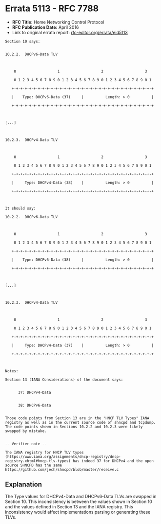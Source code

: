 # Errata 5113 - RFC 7788

- **RFC Title:** Home Networking Control Protocol
- **RFC Publication Date:** April 2016
- Link to original errata report: [rfc-editor.org/errata/eid5113](https://www.rfc-editor.org/errata/eid5113)

```
Section 10 says:


10.2.2.  DHCPv6-Data TLV

    0                   1                   2                   3
    0 1 2 3 4 5 6 7 8 9 0 1 2 3 4 5 6 7 8 9 0 1 2 3 4 5 6 7 8 9 0 1
   +-+-+-+-+-+-+-+-+-+-+-+-+-+-+-+-+-+-+-+-+-+-+-+-+-+-+-+-+-+-+-+-+
   |    Type: DHCPv6-Data (37)     |          Length: > 0          |
   +-+-+-+-+-+-+-+-+-+-+-+-+-+-+-+-+-+-+-+-+-+-+-+-+-+-+-+-+-+-+-+-+

[...]

10.2.3.  DHCPv4-Data TLV

    0                   1                   2                   3
    0 1 2 3 4 5 6 7 8 9 0 1 2 3 4 5 6 7 8 9 0 1 2 3 4 5 6 7 8 9 0 1
   +-+-+-+-+-+-+-+-+-+-+-+-+-+-+-+-+-+-+-+-+-+-+-+-+-+-+-+-+-+-+-+-+
   |     Type: DHCPv4-Data (38)    |          Length: > 0          |
   +-+-+-+-+-+-+-+-+-+-+-+-+-+-+-+-+-+-+-+-+-+-+-+-+-+-+-+-+-+-+-+-+


It should say:

10.2.2.  DHCPv6-Data TLV

    0                   1                   2                   3
    0 1 2 3 4 5 6 7 8 9 0 1 2 3 4 5 6 7 8 9 0 1 2 3 4 5 6 7 8 9 0 1
   +-+-+-+-+-+-+-+-+-+-+-+-+-+-+-+-+-+-+-+-+-+-+-+-+-+-+-+-+-+-+-+-+
   |    Type: DHCPv6-Data (38)     |          Length: > 0          |
   +-+-+-+-+-+-+-+-+-+-+-+-+-+-+-+-+-+-+-+-+-+-+-+-+-+-+-+-+-+-+-+-+

[...]

10.2.3.  DHCPv4-Data TLV

    0                   1                   2                   3
    0 1 2 3 4 5 6 7 8 9 0 1 2 3 4 5 6 7 8 9 0 1 2 3 4 5 6 7 8 9 0 1
   +-+-+-+-+-+-+-+-+-+-+-+-+-+-+-+-+-+-+-+-+-+-+-+-+-+-+-+-+-+-+-+-+
   |     Type: DHCPv4-Data (37)    |          Length: > 0          |
   +-+-+-+-+-+-+-+-+-+-+-+-+-+-+-+-+-+-+-+-+-+-+-+-+-+-+-+-+-+-+-+-+


Notes:

Section 13 (IANA Considerations) of the document says:

      37: DHCPv4-Data

      38: DHCPv6-Data

Those code points from Section 13 are in the "HNCP TLV Types" IANA registry as well as in the current source code of shncpd and tcpdump. The code points shown in Sections 10.2.2 and 10.2.3 were likely swapped by mistake.

-- Verifier note --
The IANA registry for HNCP TLV types (https://www.iana.org/assignments/dncp-registry/dncp-registry.xhtml#hncp-tlv-types) has indeed 37 for DHCPv4 and the open source SHNCPD has the same https://github.com/jech/shncpd/blob/master/receive.c
```

## Explanation

The Type values for DHCPv4-Data and DHCPv6-Data TLVs are swapped in Section 10.  This inconsistency is between the values shown in Section 10 and the values defined in Section 13 and the IANA registry.  This inconsistency would affect implementations parsing or generating these TLVs.
